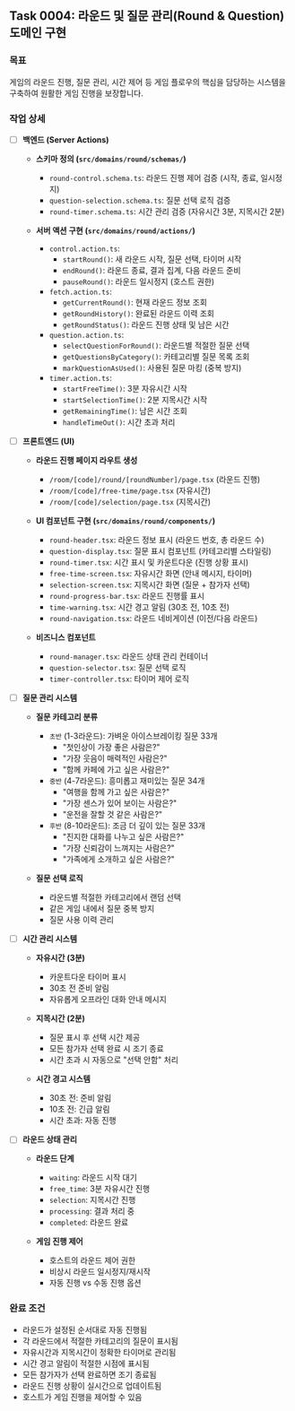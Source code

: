 ## Task 0004: 라운드 및 질문 관리(Round & Question) 도메인 구현

### 목표

게임의 라운드 진행, 질문 관리, 시간 제어 등 게임 플로우의 핵심을 담당하는 시스템을 구축하여 원활한 게임 진행을 보장합니다.

### 작업 상세

- [ ] **백엔드 (Server Actions)**

  - **스키마 정의 (`src/domains/round/schemas/`)**

    - `round-control.schema.ts`: 라운드 진행 제어 검증 (시작, 종료, 일시정지)
    - `question-selection.schema.ts`: 질문 선택 로직 검증
    - `round-timer.schema.ts`: 시간 관리 검증 (자유시간 3분, 지목시간 2분)

  - **서버 액션 구현 (`src/domains/round/actions/`)**
    - `control.action.ts`:
      - `startRound()`: 새 라운드 시작, 질문 선택, 타이머 시작
      - `endRound()`: 라운드 종료, 결과 집계, 다음 라운드 준비
      - `pauseRound()`: 라운드 일시정지 (호스트 권한)
    - `fetch.action.ts`:
      - `getCurrentRound()`: 현재 라운드 정보 조회
      - `getRoundHistory()`: 완료된 라운드 이력 조회
      - `getRoundStatus()`: 라운드 진행 상태 및 남은 시간
    - `question.action.ts`:
      - `selectQuestionForRound()`: 라운드별 적절한 질문 선택
      - `getQuestionsByCategory()`: 카테고리별 질문 목록 조회
      - `markQuestionAsUsed()`: 사용된 질문 마킹 (중복 방지)
    - `timer.action.ts`:
      - `startFreeTime()`: 3분 자유시간 시작
      - `startSelectionTime()`: 2분 지목시간 시작
      - `getRemainingTime()`: 남은 시간 조회
      - `handleTimeOut()`: 시간 초과 처리

- [ ] **프론트엔드 (UI)**

  - **라운드 진행 페이지 라우트 생성**

    - `/room/[code]/round/[roundNumber]/page.tsx` (라운드 진행)
    - `/room/[code]/free-time/page.tsx` (자유시간)
    - `/room/[code]/selection/page.tsx` (지목시간)

  - **UI 컴포넌트 구현 (`src/domains/round/components/`)**

    - `round-header.tsx`: 라운드 정보 표시 (라운드 번호, 총 라운드 수)
    - `question-display.tsx`: 질문 표시 컴포넌트 (카테고리별 스타일링)
    - `round-timer.tsx`: 시간 표시 및 카운트다운 (진행 상황 표시)
    - `free-time-screen.tsx`: 자유시간 화면 (안내 메시지, 타이머)
    - `selection-screen.tsx`: 지목시간 화면 (질문 + 참가자 선택)
    - `round-progress-bar.tsx`: 라운드 진행률 표시
    - `time-warning.tsx`: 시간 경고 알림 (30초 전, 10초 전)
    - `round-navigation.tsx`: 라운드 네비게이션 (이전/다음 라운드)

  - **비즈니스 컴포넌트**
    - `round-manager.tsx`: 라운드 상태 관리 컨테이너
    - `question-selector.tsx`: 질문 선택 로직
    - `timer-controller.tsx`: 타이머 제어 로직

- [ ] **질문 관리 시스템**

  - **질문 카테고리 분류**

    - `초반` (1-3라운드): 가벼운 아이스브레이킹 질문 33개
      - "첫인상이 가장 좋은 사람은?"
      - "가장 웃음이 매력적인 사람은?"
      - "함께 카페에 가고 싶은 사람은?"
    - `중반` (4-7라운드): 흥미롭고 재미있는 질문 34개
      - "여행을 함께 가고 싶은 사람은?"
      - "가장 센스가 있어 보이는 사람은?"
      - "운전을 잘할 것 같은 사람은?"
    - `후반` (8-10라운드): 조금 더 깊이 있는 질문 33개
      - "진지한 대화를 나누고 싶은 사람은?"
      - "가장 신뢰감이 느껴지는 사람은?"
      - "가족에게 소개하고 싶은 사람은?"

  - **질문 선택 로직**
    - 라운드별 적절한 카테고리에서 랜덤 선택
    - 같은 게임 내에서 질문 중복 방지
    - 질문 사용 이력 관리

- [ ] **시간 관리 시스템**

  - **자유시간 (3분)**

    - 카운트다운 타이머 표시
    - 30초 전 준비 알림
    - 자유롭게 오프라인 대화 안내 메시지

  - **지목시간 (2분)**

    - 질문 표시 후 선택 시간 제공
    - 모든 참가자 선택 완료 시 조기 종료
    - 시간 초과 시 자동으로 "선택 안함" 처리

  - **시간 경고 시스템**
    - 30초 전: 준비 알림
    - 10초 전: 긴급 알림
    - 시간 초과: 자동 진행

- [ ] **라운드 상태 관리**

  - **라운드 단계**

    - `waiting`: 라운드 시작 대기
    - `free_time`: 3분 자유시간 진행
    - `selection`: 지목시간 진행
    - `processing`: 결과 처리 중
    - `completed`: 라운드 완료

  - **게임 진행 제어**
    - 호스트의 라운드 제어 권한
    - 비상시 라운드 일시정지/재시작
    - 자동 진행 vs 수동 진행 옵션

### 완료 조건

- 라운드가 설정된 순서대로 자동 진행됨
- 각 라운드에서 적절한 카테고리의 질문이 표시됨
- 자유시간과 지목시간이 정확한 타이머로 관리됨
- 시간 경고 알림이 적절한 시점에 표시됨
- 모든 참가자가 선택 완료하면 조기 종료됨
- 라운드 진행 상황이 실시간으로 업데이트됨
- 호스트가 게임 진행을 제어할 수 있음
